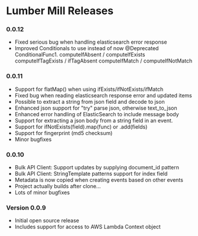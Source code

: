 # Lumber Mill Releases


### 0.0.12
* Fixed serious bug when handling elasticsearch error response
* Improved Conditionals to use instead of now @Deprecated ConditionalFunc1.
  computeIfAbsent / computeIfExists 
  computeIfTagExists / ifTagAbsent
  computeIfMatch / computeIfNotMatch
  

### 0.0.11

* Support for flatMap() when using ifExists/ifNotExists/ifMatch
* Fixed bug when reading elasticsearch response error and updated items
* Possible to extract a string from json field and decode to json
* Enhanced json support for "try" parse json, otherwise text_to_json
* Enhanced error handling of ElasticSearch to include message body
* Support for extracting a json body from a string field in an event.
* Support for ifNotExists(field).map(func) or .add(fields)
* Support for fingerprint (md5 checksum)
* Minor bugfixes

### 0.0.10
* Bulk API Client: Support updates by supplying document_id pattern
* Bulk API Client: StringTemplate patterns support for index field
* Metadata is now copied when creating events based on other events
* Project actually builds after clone...
* Lots of minor bugfixes

### Version 0.0.9

* Initial open source release
* Includes support for access to AWS Lambda Context object
